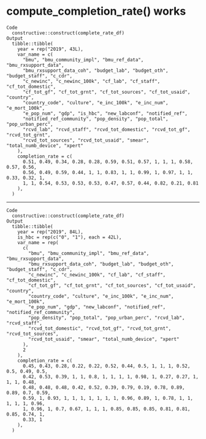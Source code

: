 # compute_completion_rate() works

    Code
      constructive::construct(complete_rate_df)
    Output
      tibble::tibble(
        year = rep("2019", 43L),
        var_name = c(
          "bmu", "bmu_community_impl", "bmu_ref_data", "bmu_rxsupport_data",
          "bmu_rxsupport_data_coh", "budget_lab", "budget_oth", "budget_staff", "c_cdr",
          "c_newinc", "c_newinc_100k", "cf_lab", "cf_staff", "cf_tot_domestic",
          "cf_tot_gf", "cf_tot_grnt", "cf_tot_sources", "cf_tot_usaid", "country",
          "country_code", "culture", "e_inc_100k", "e_inc_num", "e_mort_100k",
          "e_pop_num", "gdp", "is_hbc", "new_labconf", "notified_ref",
          "notified_ref_community", "pop_density", "pop_total", "pop_urban_perc",
          "rcvd_lab", "rcvd_staff", "rcvd_tot_domestic", "rcvd_tot_gf", "rcvd_tot_grnt",
          "rcvd_tot_sources", "rcvd_tot_usaid", "smear", "total_numb_device", "xpert"
        ),
        completion_rate = c(
          0.51, 0.49, 0.34, 0.28, 0.28, 0.59, 0.51, 0.57, 1, 1, 1, 0.58, 0.57, 0.56,
          0.56, 0.49, 0.59, 0.44, 1, 1, 0.83, 1, 1, 0.99, 1, 0.97, 1, 1, 0.33, 0.32, 1,
          1, 1, 0.54, 0.53, 0.53, 0.53, 0.47, 0.57, 0.44, 0.82, 0.21, 0.81
        ),
      )

---

    Code
      constructive::construct(complete_rate_df)
    Output
      tibble::tibble(
        year = rep("2019", 84L),
        is_hbc = rep(c("0", "1"), each = 42L),
        var_name = rep(
          c(
            "bmu", "bmu_community_impl", "bmu_ref_data", "bmu_rxsupport_data",
            "bmu_rxsupport_data_coh", "budget_lab", "budget_oth", "budget_staff", "c_cdr",
            "c_newinc", "c_newinc_100k", "cf_lab", "cf_staff", "cf_tot_domestic",
            "cf_tot_gf", "cf_tot_grnt", "cf_tot_sources", "cf_tot_usaid", "country",
            "country_code", "culture", "e_inc_100k", "e_inc_num", "e_mort_100k",
            "e_pop_num", "gdp", "new_labconf", "notified_ref", "notified_ref_community",
            "pop_density", "pop_total", "pop_urban_perc", "rcvd_lab", "rcvd_staff",
            "rcvd_tot_domestic", "rcvd_tot_gf", "rcvd_tot_grnt", "rcvd_tot_sources",
            "rcvd_tot_usaid", "smear", "total_numb_device", "xpert"
          ),
          2
        ),
        completion_rate = c(
          0.45, 0.43, 0.28, 0.22, 0.22, 0.52, 0.44, 0.5, 1, 1, 1, 0.52, 0.5, 0.49, 0.5,
          0.42, 0.53, 0.39, 1, 1, 0.8, 1, 1, 1, 1, 0.98, 1, 0.27, 0.27, 1, 1, 1, 0.48,
          0.48, 0.48, 0.48, 0.42, 0.52, 0.39, 0.79, 0.19, 0.78, 0.89, 0.89, 0.7, 0.59,
          0.59, 1, 0.93, 1, 1, 1, 1, 1, 1, 1, 0.96, 0.89, 1, 0.78, 1, 1, 1, 1, 1, 0.96,
          1, 0.96, 1, 0.7, 0.67, 1, 1, 1, 0.85, 0.85, 0.85, 0.81, 0.81, 0.85, 0.74, 1,
          0.33, 1
        ),
      )

